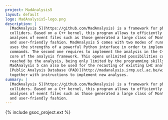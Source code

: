 ```yaml
---
project: MadAnalysis5
layout: default
logo: MadAnalysis5-logo.png
description: |
  [MadAnalysis 5](https://github.com/MadAnalysis) is a framework for phenomenological investigations at particle 
  colliders. Based on a C++ kernel, this program allows to efficiently perform sophisticated physics 
  analyses of event files such as those generated a large class of Monte Carlo event generators in a straightforward 
  and user-friendly fashion. MadAnalysis 5 comes with two modes of running. The first one, easier to handle, 
  uses the strengths of a powerful Python interface in order to implement the analysis by the mean of a set of intuitive 
  commands. The second one requires to implement the analysis in the C++ programming language, directly within the 
  core of the analysis framework. This opens unlimited possibilities concerning the level of complexity which can be 
  reached by the analysis, being only limited by the programming skills and the originality of the user. 
  MadAnalysis 5 can also be used for the recasting of existing LHC analyses. These features are documented on the 
  [Public Analysis Database (PAD)](http://madanalysis.irmp.ucl.ac.be/wiki/PublicAnalysisDatabase), 
  together with instructions to implement new analyses.
summary: |
  [MadAnalysis 5](https://github.com/MadAnalysis) is a framework for phenomenological investigations at particle 
  colliders. Based on a C++ kernel, this program allows to efficiently perform sophisticated physics 
  analyses of event files such as those generated a large class of Monte Carlo event generators in a straightforward 
  and user-friendly fashion.
---
```


{% include gsoc_project.ext %}
